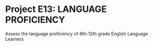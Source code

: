 # Project E13: LANGUAGE PROFICIENCY

Assess the language proficiency of 8th-12th grade English Language Learners
